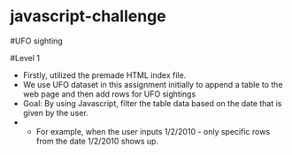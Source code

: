 # javascript-challenge
#UFO sighting

#Level 1
* Firstly, utilized the premade HTML index file. 
* We use UFO dataset in this assignment initially to append a table to the web page and then add rows for UFO sightings
* Goal: By using Javascript, filter the table data based on the date that is given by the user. 
* * For example, when the user inputs 1/2/2010 - only specific rows from the date 1/2/2010 shows up. 


